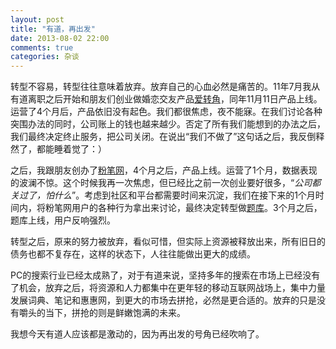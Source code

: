 ```yaml
---
layout: post
title: "有道，再出发"
date: 2013-08-02 22:00
comments: true
categories: 杂谈
---
```

转型不容易，转型往往意味着放弃。放弃自己的心血必然是痛苦的。11年7月我从有道离职之后开始和朋友们创业做婚恋交友产品[爱转角](http://izhuanjiao.com)，同年11月11日产品上线。运营了4个月后，产品依旧没有起色。我们都很焦虑，夜不能寐。在我们讨论各种突围办法的同时，公司账上的钱也越来越少。否定了所有我们能想到的办法之后，我们最终决定终止服务，把公司关闭。在说出“我们不做了”这句话之后，我反倒释然了，都能睡着觉了：）

之后，我跟朋友创办了[粉笔网](http://fenbi.com)，4个月之后，产品上线。运营了1个月，数据表现的波澜不惊。这个时候我再一次焦虑，但已经比之前一次创业要好很多，“*公司都关过了，怕什么*”。考虑到社区和平台都需要时间来沉淀，我们在接下来的1个月时间内，将粉笔网用户的各种行为拿出来讨论，最终决定转型做[题库](http://yuantiku.com)。3个月之后，题库上线，用户反响强烈。

转型之后，原来的努力被放弃，看似可惜，但实际上资源被释放出来，所有旧日的债务也都不复存在，这样的状态下，人往往能做出更大的成绩。

PC的搜索行业已经太成熟了，对于有道来说，坚持多年的搜索在市场上已经没有了机会，放弃之后，将资源和人力都集中在更年轻的移动互联网战场上，集中力量发展词典、笔记和惠惠网，到更大的市场去拼抢，必然是更合适的。放弃的只是没有嚼头的当下，拼抢的则是鲜嫩饱满的未来。

我想今天有道人应该都是激动的，因为再出发的号角已经吹响了。
